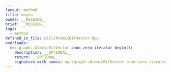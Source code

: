 ```yaml
---
layout: method
title: begin
owner: __MISSING__
brief: __MISSING__
tags:
  - method
defined_in_file: util/AtomicBitVector.hpp
overloads:
  nw::graph::AtomicBitVector::non_zero_iterator begin():
    description: __OPTIONAL__
    return: __OPTIONAL__
    signature_with_names: nw::graph::AtomicBitVector::non_zero_iterator begin()
---
```

